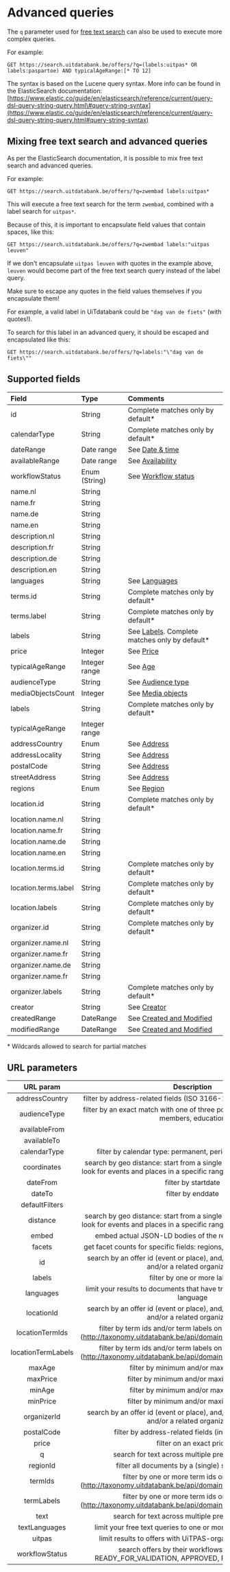 # Advanced queries

The `q` parameter used for [free text search](/free-text-search.md) can also be used to execute more complex queries.

For example:

```
GET https://search.uitdatabank.be/offers/?q=(labels:uitpas* OR labels:paspartoe) AND typicalAgeRange:[* TO 12]
```

The syntax is based on the Lucene query syntax. More info can be found in the ElasticSearch documentation:  
[https://www.elastic.co/guide/en/elasticsearch/reference/current/query-dsl-query-string-query.html\#query-string-syntax](https://www.elastic.co/guide/en/elasticsearch/reference/current/query-dsl-query-string-query.html#query-string-syntax)

## Mixing free text search and advanced queries

As per the ElasticSearch documentation, it is possible to mix free text search and advanced queries.

For example:

```
GET https://search.uitdatabank.be/offers/?q=zwembad labels:uitpas*
```

This will execute a free text search for the term `zwembad`, combined with a label search for `uitpas*`.

Because of this, it is important to encapsulate field values that contain spaces, like this:

```
GET https://search.uitdatabank.be/offers/?q=zwembad labels:"uitpas leuven"
```

If we don't encapsulate `uitpas leuven` with quotes in the example above, `leuven` would become part of the free text search query instead of the label query.

Make sure to escape any quotes in the field values themselves if you encapsulate them!

For example, a valid label in UiTdatabank could be `"dag van de fiets"` \(with quotes!\).

To search for this label in an advanced query, it should be escaped and encapsulated like this:

```
GET https://search.uitdatabank.be/offers/?q=labels:"\"dag van de fiets\""
```

## Supported fields

| Field | Type | Comments |
| :--- | :--- | :--- |
| id | String | Complete matches only by default\* |
| calendarType | String | Complete matches only by default\* |
| dateRange | Date range | See [Date & time](/date.md) |
| availableRange | Date range | See [Availability](/availability.md) |
| workflowStatus | Enum \(String\) | See [Workflow status](/workflow-status.md) |
| name.nl | String |  |
| name.fr | String |  |
| name.de | String |  |
| name.en | String |  |
| description.nl | String |  |
| description.fr | String |  |
| description.de | String |  |
| description.en | String |  |
| languages | String | See [Languages](/languages.md) |
| terms.id | String | Complete matches only by default\* |
| terms.label | String | Complete matches only by default\* |
| labels | String | See [Labels](/labels.md). Complete matches only by default\* |
| price | Integer | See [Price](/price.md) |
| typicalAgeRange | Integer range | See [Age](/age.md) |
| audienceType | String | See [Audience type](/audience-type.md) |
| mediaObjectsCount | Integer | See [Media objects](/media-objects.md) |
| labels | String | Complete matches only by default\* |
| typicalAgeRange | Integer range |  |
| addressCountry | Enum | See [Address](/address.md) |
| addressLocality | String | See [Address](/address.md) |
| postalCode | String | See [Address](/address.md) |
| streetAddress | String | See [Address](/address.md) |
| regions | Enum | See [Region](/region.md) |
| location.id | String | Complete matches only by default\* |
| location.name.nl | String |  |
| location.name.fr | String |  |
| location.name.de | String |  |
| location.name.en | String |  |
| location.terms.id | String | Complete matches only by default\* |
| location.terms.label | String | Complete matches only by default\* |
| location.labels | String | Complete matches only by default\* |
| organizer.id | String | Complete matches only by default\* |
| organizer.name.nl | String |  |
| organizer.name.fr | String |  |
| organizer.name.de | String |  |
| organizer.name.fr | String |  |
| organizer.labels | String | Complete matches only by default\* |
| creator | String | See [Creator](/creator.md) |
| createdRange | DateRange | See [Created and Modified](/created-and-modified.md) |
| modifiedRange | DateRange | See [Created and Modified](/created-and-modified.md) |

\* Wildcards allowed to search for partial matches



## URL parameters

| URL param | Description | Example |
| :-----: | :-----: | :-----: |
| addressCountry | filter by address-related fields (ISO 3166-1 alpha-2 country code) | addressCountry=BE |  
| audienceType | filter by an exact match with one of three possible values: everyone, members, education | audienceType=members |
| availableFrom |   | availableFrom=2017-04-01T00:00:00+01:00 |  
| availableTo |   | availableTo=2017-04-30T23:59:59+01:00 |  
| calendarType | filter by calendar type: permanent, periodic, multiple, single |   |  
| coordinates | search by geo distance: start from a single pair of coördinates, and look for events and places in a specific range from the given location | coordinates=50.8511740,4.3386740&distance=10km |  
| dateFrom | filter by startdate | dateFrom=2017-01-01T00:00:00+01:00 |  
| dateTo | filter by enddate | dateTo=2017-01-01T23:59:59+01:00 |  
| defaultFilters |   | defaultFilters=false |  
| distance | search by geo distance: start from a single pair of coördinates, and look for events and places in a specific range from the given location | coordinates=50.8511740,4.3386740&distance=10km |
| embed | embed actual JSON-LD bodies of the results (default=false) | embed=true |  
| facets | get facet counts for specific fields: regions, types, themes, facilities | facets[]=regions |
| id | search by an offer id (event or place), and/or a related location id, and/or a related organizer id | id=f29d2182-2db0-4f99-831a-8e6a64c1c9c1 |
| labels | filter by one or more labels | labels[]=paspartoe&labels[]=muntpunt |
| languages | limit your results to documents that have translations for a specific language | languages[]=fr |  
| locationId | search by an offer id (event or place), and/or a related location id, and/or a related organizer id | locationId=b8bff8fa-988a-44db-8dd8-70bef77f3933 |  
| locationTermIds | filter by term ids and/or term labels on embedded location (http://taxonomy.uitdatabank.be/api/domain/eventtype/classification) | locationTermIds[]=JCjA0i5COUmdjMwcyjNAFA |  
| locationTermLabels | filter by term ids and/or term labels on embedded location (http://taxonomy.uitdatabank.be/api/domain/eventtype/classification) | locationTermLabels[]=Jeugdhuis of jeugdcentrum |  
| maxAge | filter by minimum and/or maximum age | maxAge=21 |  
| maxPrice | filter by minimum and/or maximum price | maxPrice=25 |  
| minAge | filter by minimum and/or maximum age | minAge=12&maxAge=16 |  
| minPrice | filter by minimum and/or maximum price | minPrice=9.99&maxPrice=20 |  
| organizerId | search by an offer id (event or place), and/or a related location id, and/or a related organizer id | organizerId=7d1f485d-dab5-4ad2-8894-322060a2bc52 |  
| postalCode | filter by address-related fields (integer or string) | postalCode=3000 |  
| price | filter on an exact price | price=9.99 |  
| q | search for text across multiple pre-defined fields | q=(wandeling OR wandelen) AND femma |  
| regionId | filter all documents by a (single) specific region | regionId=gem-leuven |  
| termIds | filter by one or more term ids or term labels (http://taxonomy.uitdatabank.be/api/domain/eventtype/classification) | termIds[]=0.55.0.0.0 |  
| termLabels | filter by one or more term ids or term labels (http://taxonomy.uitdatabank.be/api/domain/eventtype/classification) | termLabels[]=Theatervoorstelling |  
| text | search for text across multiple pre-defined fields | text=(wandeling OR wandelen) AND femma |  
| textLanguages | limit your free text queries to one or more specific languages | textLanguages[]=nl |  
| uitpas | limit results to offers with UiTPAS-organizer (true/false/*) | uitpas=true |  
| workflowStatus | search offers by their workflowstatus: DRAFT, READY\_FOR\_VALIDATION, APPROVED, REJECTED, DELETED | workflowStatus:READY\_FOR\_VALIDATION |  